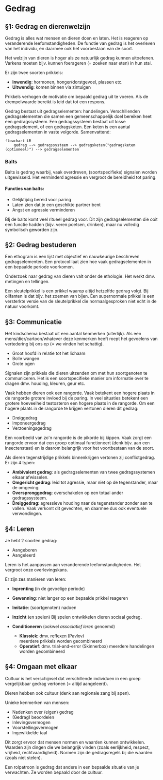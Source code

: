 # Gedrag

## §1: Gedrag en dierenwelzijn

Gedrag is alles wat mensen en dieren doen en laten. Het is reageren op veranderende leefomstandigheden. De functie van gedrag is het overleven van het individu, en daarmee ook het voorbestaan van de soort.

Het welzijn van dieren is hoger als ze natuurlijk gedrag kunnen uitoefenen. Varkens moeten bijv. kunnen foerageren (= zoeken naar eten) in hun stal.

Er zijn twee soorten prikkels:

- **Inwendig**: hormonen, honger/dorstgevoel, plassen etc.
- **Uitwendig**: komen binnen via zintuigen

Prikkels verhogen de motivatie om bepaald gedrag uit te voeren. Als de drempelwaarde bereikt is leid dat tot een respons.

Gedrag bestaat uit gedragselementen: handelingen. Verschillenden gedragselementen die samen een gemeenschappelijk doel bereiken heet een gedragssysteem. Een gedragssysteem bestaat uit losse gedragselement, of een gedragsketen. Een keten is een aantal gedragselementen in vaste volgorde. Samenvattend:

```mermaid
flowchart LR
    gedrag --> gedragssysteem --> gedragsketen("gedragsketen (optioneel)") --> gedragselementen
```

### Balts

Balts is gedrag waarbij, vaak overdreven, (soortspecifieke) signalen worden uitgewisseld. Het verminderd agressie en vergroot de bereidheid tot paring.

#### Functies van balts:

- Gelijktijdig bereid voor paring
- Laten zien dat je een geschikte partner bent
- Angst en agressie verminderen

BIj de balts komt veel ritueel gedrag voor. Dit zijn gedragselementen die ooit een functie hadden (bijv. veren poetsen, drinken), maar nu volledig symbolisch geworden zijn.

## §2: Gedrag bestuderen

Een ethogram is een lijst met objectief en nauwkeurige beschreven gedragselementen.
Een protocol laat zien hoe vaak gedragselementen in een bepaalde periode voorkomen.

Onderzoek naar gedrag van dieren valt onder de ethologie. Het werkt dmv. metingen en tellingen.

Een sleutelprikkel is een prikkel waarop altijd hetzelfde gedrag volgt. Bij olifanten is dat bijv. het zoemen van bijen. Een supernormale prikkel is een versterkte versie van de sleutelprikkel die normaalgesproken niet echt in de natuur voorkomt.

## §3: Communicatie

Het kindschema bestaat uit een aantal kenmerken (uiterlijk). Als een mens/dier/cartoon/whatever deze kenmerken heeft roept het gevoelens van vertedering bij ons op (= we vinden het schattig).

- Groot hoofd in relatie tot het lichaam
- Bolle wangen
- Grote ogen

Signalen zijn prikkels die dieren uitzenden om met hun soortgenoten te communiceren. Het is een soortspecifieke manier om informatie over te dragen dmv. houding, kleuren, geur etc.

Vaak hebben dieren ook een rangorde. Vaak betekent een hogere plaats in de rangorde grotere invloed bij de paring. In veel situaties betekent een grotere hoeveelheid testosteron een hogere plaats in de rangorde. Om een hogere plaats in de rangorde te krijgen vertonen dieren dit gedrag:

- Dreiggedrag
- Imponeergedrag
- Verzoeningsgedrag

Een voorbeeld van zo'n rangorde is de pikorde bij kippen. Vaak zorgt een rangorde ervoor dat een groep optimaal functioneert (denk bijv. aan een insectenstaat) en is daarom belangrijk voor het voortbestaan van de soort.

Als dieren tegenstrijdige prikkels binnenkrijgen vertonen zij conflictgedrag. Er zijn 4 typen:

- **Ambivalent gedrag**: als gedragselementen van twee gedragssystemen elkaar afwisselen.
- **Omgericht gedrag**: leid tot agressie, maar niet op de tegenstander, maar de omgeving.
- **Overspronggedrag**: overschakelen op een totaal ander gedragssysteem.
- **Dreiggedrag**: agressieve houding naar de tegenstander zonder aan te vallen. Vaak verkomt dit gevechten, en daarmee dus ook eventuele verwondingen.

## §4: Leren

Je hebt 2 soorten gedrag:

- Aangeboren
- Aangeleerd

Leren is het aanpassen aan veranderende leefomstandigheden. Het vergroot onze overlevingskans.

Er zijn zes manieren van leren:

- **Inprenting** (in de gevoelige periode)
- **Gewenning**: niet langer op een bepaalde prikkel reageren
- **Imitatie**: (soortgenoten) nadoen
- **Inzicht** (en spelen)
  Bij spelen ontwikkelen dieren sociaal gedrag.

- **Conditioneren** (ookwel _associatief leren_ genoemd)
  - **Klassiek**: dmv. reflexen (Pavlov)  
    meerdere prikkels worden gecombineerd
  - **Operatief**: dmv. trial-and-error (Skinnerbox)
    meerdere handelingen worden gecombineerd

## §4: Omgaan met elkaar

Cultuur is het verschijnsel dat verschillende individuen in een groep vergelijkbaar gedrag vertonen (= altijd aangeleerd).

Dieren hebben ook cultuur (denk aan regionale zang bij apen).

Unieke kenmerken van mensen:

- Nadenken over (eigen) gedrag
- (Gedrag) beoordelen
- Inlevingsvermogen
- Voorstellingsvermogen
- Ingewikkelde taal

Dit zorgt ervoor dat mensen normen en waarden kunnen ontwikkelen. Waarden zijn dingen die we belangrijk vinden (zoals eerlijkheid, respect, vrijheid, rechtvaardigheid). Normen zijn de gedragsregels bij die waarden (zoals niet stelen).

Een rolpatroon is gedrag dat andere in een bepaalde situatie van je verwachten. Ze worden bepaald door de cultuur.

